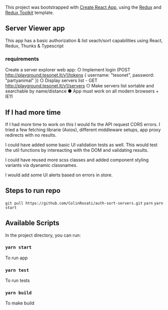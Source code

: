 This project was bootstrapped with [Create React App](https://github.com/facebook/create-react-app), using the [Redux](https://redux.js.org/) and [Redux Toolkit](https://redux-toolkit.js.org/) template.

## Server Viewer app

This app has a basic authorization & list seach/sort capabilities using React, Redux, Thunks & Typescript

### requirements

Create a server explorer web app:
○ Implement login (POST http://playground.tesonet.lt/v1/tokens { username: "tesonet", password: "partyanimal" })
○ Display servers list - GET http://playground.tesonet.lt/v1/servers ○ Make servers list sortable and searchable by name/distance
● App must work on all modern browsers + IE11

## If I had more time

If I had more time to work on this I would fix the API request CORS errors. I tried a few fetching librarie (Axios), different middleware setups, app proxy redirects with no results.

I could have added some basic UI validation tests as well. This would test the util functions
by intereacting with the DOM and validating results.

I could have reused more scss classes and added component styling variants via dyanamic classnames.

I would add some UI alerts based on errors in store.

## Steps to run repo

`git pull https://github.com/ColinRosati/auth-sort-servers.git`
`yarn`
`yarn start`

## Available Scripts

In the project directory, you can run:

### `yarn start`

To run app

### `yarn test`

To run tests

### `yarn build`

To make build
